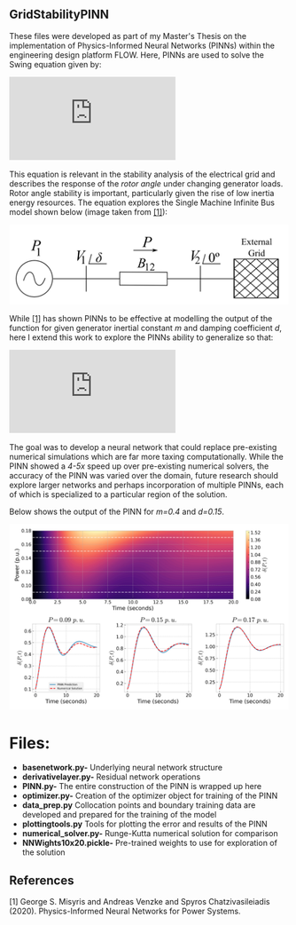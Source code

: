 ## GridStabilityPINN

These files were developed as part of my Master's Thesis on the implementation of Physics-Informed Neural Networks (PINNs) within the engineering design platform FLOW. Here, PINNs are used to solve the Swing equation given by:

![equation](https://latex.codecogs.com/gif.latex?m%5CDdot%7B%5Cdelta%7D%20&plus;d%5CDot%7B%5Cdelta%7D%20&plus;%20B_%7B12%7DV_%7B1%7DV_%7B2%7D%20%5Csin%7B%5Cdelta%7D%20-%20P%20%3D%200)

This equation is relevant in the stability analysis of the electrical grid and describes the response of the *rotor angle* under changing generator loads. Rotor angle stability is important, particularly given the rise of low inertia energy resources. The equation explores the Single Machine Infinite Bus model shown below (image taken from [[1]](#1)):

![image](/plots/SMIB.png "SMIB system")

While [[1]](#1) has shown PINNs to be effective at modelling the output of the function for given generator inertial constant *m* and damping coefficient *d*, here I extend this work
to explore the PINNs ability to generalize so that:

![equation](https://latex.codecogs.com/gif.latex?NN%28t%2CP_%7B1%7D%2C%20m%2C%20d%29%20%5Capprox%20%5Cdelta%28t%2CP_%7B1%7D%2C%20m%2C%20d%29)

The goal was to develop a neural network that could replace pre-existing numerical simulations which are far more taxing computationally. While the PINN showed a *4-5x* speed up over pre-existing numerical solvers, the accuracy of the PINN was varied over the domain, future research should explore larger networks and perhaps incorporation of multiple 
PINNs, each of which is specialized to a particular region of the solution.

Below shows the output of the PINN for *m=0.4* and *d=0.15*. 

![image](/plots/result.jpg "Output of the PINN for *m=0.4* and *d=0.15*")

# Files:

* **basenetwork.py-** Underlying neural network structure 
* **derivativelayer.py-** Residual network operations
* **PINN.py-** The entire construction of the PINN is wrapped up here
* **optimizer.py-** Creation of the optimizer object for training of the PINN
* **data_prep.py** Collocation points and boundary training data are developed and prepared for the training of the model
* **plottingtools.py** Tools for plotting the error and results of the PINN
* **numerical_solver.py-** Runge-Kutta numerical solution for comparison
* **NNWights10x20.pickle-** Pre-trained weights to use for exploration of the solution


## References
<a id="1">[1]</a> 
George S. Misyris and Andreas Venzke and Spyros Chatzivasileiadis (2020). 
Physics-Informed Neural Networks for Power Systems.
